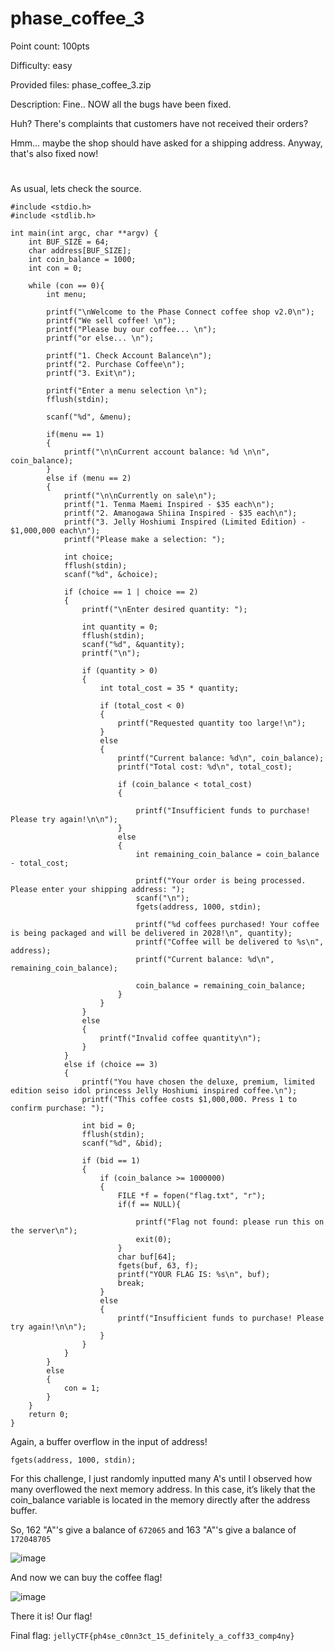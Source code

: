 # phase_coffee_3
Point count: 100pts

Difficulty: easy

Provided files: phase_coffee_3.zip

Description: Fine.. NOW all the bugs have been fixed.

Huh? There's complaints that customers have not received their orders?

Hmm... maybe the shop should have asked for a shipping address. Anyway, that's also fixed now!
# 

As usual, lets check the source.

```
#include <stdio.h>
#include <stdlib.h>

int main(int argc, char **argv) {
    int BUF_SIZE = 64;
    char address[BUF_SIZE];
    int coin_balance = 1000;
    int con = 0;

    while (con == 0){
        int menu;

        printf("\nWelcome to the Phase Connect coffee shop v2.0\n");
        printf("We sell coffee! \n");
        printf("Please buy our coffee... \n");
        printf("or else... \n");

        printf("1. Check Account Balance\n");
        printf("2. Purchase Coffee\n");
        printf("3. Exit\n");

        printf("Enter a menu selection \n");
        fflush(stdin);

        scanf("%d", &menu);

        if(menu == 1)
        {
            printf("\n\nCurrent account balance: %d \n\n", coin_balance);
        }
        else if (menu == 2)
        {
            printf("\n\nCurrently on sale\n");
            printf("1. Tenma Maemi Inspired - $35 each\n");
            printf("2. Amanogawa Shiina Inspired - $35 each\n");
            printf("3. Jelly Hoshiumi Inspired (Limited Edition) - $1,000,000 each\n");
            printf("Please make a selection: ");

            int choice;
            fflush(stdin);
            scanf("%d", &choice);

            if (choice == 1 | choice == 2)
            {
                printf("\nEnter desired quantity: ");

                int quantity = 0;
                fflush(stdin);
                scanf("%d", &quantity);
                printf("\n");

                if (quantity > 0)
                {
                    int total_cost = 35 * quantity;

                    if (total_cost < 0)
                    {
                        printf("Requested quantity too large!\n");
                    }
                    else
                    {
                        printf("Current balance: %d\n", coin_balance);
                        printf("Total cost: %d\n", total_cost);

                        if (coin_balance < total_cost)
                        {

                            printf("Insufficient funds to purchase! Please try again!\n\n");
                        }
                        else
                        {
                            int remaining_coin_balance = coin_balance - total_cost;

                            printf("Your order is being processed. Please enter your shipping address: ");
                            scanf("\n");
                            fgets(address, 1000, stdin);

                            printf("%d coffees purchased! Your coffee is being packaged and will be delivered in 2028!\n", quantity);
                            printf("Coffee will be delivered to %s\n", address);
                            printf("Current balance: %d\n", remaining_coin_balance);

                            coin_balance = remaining_coin_balance;
                        }
                    }
                }
                else
                {
                    printf("Invalid coffee quantity\n");
                }
            }
            else if (choice == 3)
            {
                printf("You have chosen the deluxe, premium, limited edition seiso idol princess Jelly Hoshiumi inspired coffee.\n");
                printf("This coffee costs $1,000,000. Press 1 to confirm purchase: ");

                int bid = 0;
                fflush(stdin);
                scanf("%d", &bid);

                if (bid == 1)
                {
                    if (coin_balance >= 1000000)
                    {
                        FILE *f = fopen("flag.txt", "r");
                        if(f == NULL){

                            printf("Flag not found: please run this on the server\n");
                            exit(0);
                        }
                        char buf[64];
                        fgets(buf, 63, f);
                        printf("YOUR FLAG IS: %s\n", buf);
                        break;
                    }
                    else
                    {
                        printf("Insufficient funds to purchase! Please try again!\n\n");
                    }
                }
            }
        }
        else
        {
            con = 1;
        }
    }
    return 0;
}
```

Again, a buffer overflow in the input of address!

`fgets(address, 1000, stdin);`

For this challenge, I just randomly inputted many A's until I observed how many overflowed the next memory address. In this case, it’s likely that the coin_balance variable is located in the memory directly after the address buffer.

So, 162 "A"'s give a balance of `672065` and 163 "A"'s give a balance of `172048705`

![image](https://github.com/sa1181405/pbchocolate-private-writeups/assets/170969470/8bfd6131-9b4d-41d8-bc92-6009c6944e45)

And now we can buy the coffee flag!

![image](https://github.com/sa1181405/pbchocolate-private-writeups/assets/170969470/54cacd75-88b1-4455-9667-b5993e21c860)

There it is! Our flag!

Final flag: `jellyCTF{ph4se_c0nn3ct_15_definitely_a_coff33_comp4ny}`

